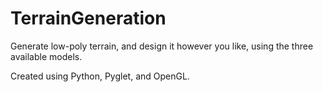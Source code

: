 # TerrainGeneration

Generate low-poly terrain, and design it however you like, using the three available models.

Created using Python, Pyglet, and OpenGL.
